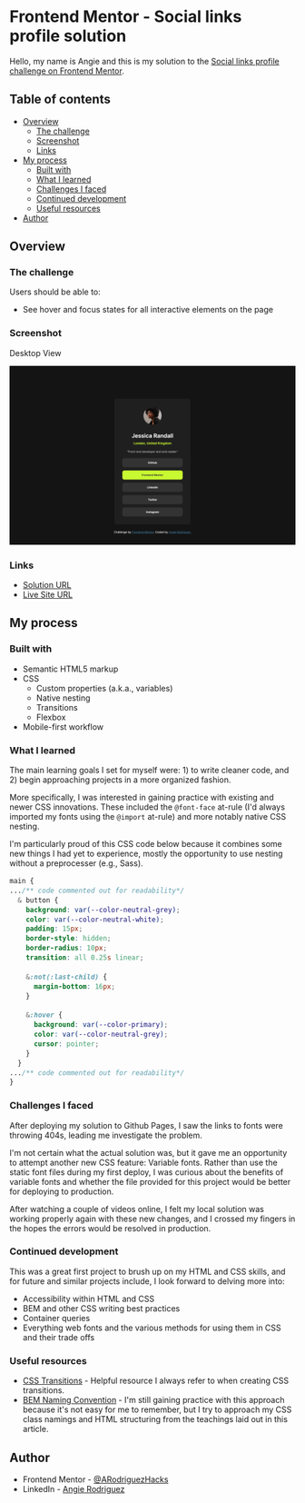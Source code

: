 # Frontend Mentor - Social links profile solution

Hello, my name is Angie and this is my solution to the [Social links profile challenge on Frontend Mentor](https://www.frontendmentor.io/challenges/social-links-profile-UG32l9m6dQ).

## Table of contents

- [Overview](#overview)
  - [The challenge](#the-challenge)
  - [Screenshot](#screenshot)
  - [Links](#links)
- [My process](#my-process)
  - [Built with](#built-with)
  - [What I learned](#what-i-learned)
  - [Challenges I faced](#challenges-i-faced)
  - [Continued development](#continued-development)
  - [Useful resources](#useful-resources)
- [Author](#author)

## Overview

### The challenge

Users should be able to:

- See hover and focus states for all interactive elements on the page

### Screenshot
Desktop View

![](./assets/images/screenshot.png)

### Links

- [Solution URL](https://github.com/ARodriguezHacks/social-links-profile)
- [Live Site URL](https://arodriguezhacks.github.io/social-links-profile/)

## My process

### Built with

- Semantic HTML5 markup
- CSS
  - Custom properties (a.k.a., variables)
  - Native nesting
  - Transitions
  - Flexbox
- Mobile-first workflow

### What I learned

The main learning goals I set for myself were: 1) to write cleaner code, and 2) begin approaching projects in a more organized fashion.

More specifically, I was interested in gaining practice with existing and newer CSS innovations. These included the `@font-face` at-rule (I'd always imported my fonts using the `@import` at-rule) and more notably native CSS nesting.

I'm particularly proud of this CSS code below because it combines some new things I had yet to experience, mostly the opportunity to use nesting without a preprocesser (e.g., Sass).

```css
main {
.../** code commented out for readability*/
  & button {
    background: var(--color-neutral-grey);
    color: var(--color-neutral-white);
    padding: 15px;
    border-style: hidden;
    border-radius: 10px;
    transition: all 0.25s linear;

    &:not(:last-child) {
      margin-bottom: 16px;
    }

    &:hover {
      background: var(--color-primary);
      color: var(--color-neutral-grey);
      cursor: pointer;
    }
  }
.../** code commented out for readability*/
}
```

### Challenges I faced

After deploying my solution to Github Pages, I saw the links to fonts were throwing 404s, leading me investigate the problem.

I'm not certain what the actual solution was, but it gave me an opportunity to attempt another new CSS feature: Variable fonts. Rather than use the static font files during my first deploy, I was curious about the benefits of variable fonts and whether the file provided for this project would be better for deploying to production.

After watching a couple of videos online, I felt my local solution was working properly again with these new changes, and I crossed my fingers in the hopes the errors would be resolved in production.

### Continued development

This was a great first project to brush up on my HTML and CSS skills, and for future and similar projects include, I look forward to delving more into:
- Accessibility within HTML and CSS
- BEM and other CSS writing best practices
- Container queries
- Everything web fonts and the various methods for using them in CSS and their trade offs

### Useful resources

- [CSS Transitions](https://developer.mozilla.org/en-US/docs/Web/CSS/CSS_transitions/Using_CSS_transitions) - Helpful resource I always refer to when creating CSS transitions.
- [BEM Naming Convention](https://css-tricks.com/bem-101/) - I'm still gaining practice with this approach because it's not easy for me to remember, but I try to approach my CSS class namings and HTML structuring from the teachings laid out in this article.

## Author

- Frontend Mentor - [@ARodriguezHacks](https://www.frontendmentor.io/profile/ARodriguezHacks)
- LinkedIn - [Angie Rodriguez](https://www.linkedin.com/in/angierodriguezdev/)